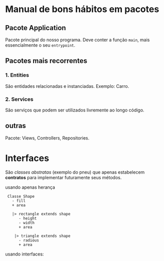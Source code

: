 # Manual de bons hábitos em pacotes

## Pacote **Application**

 Pacote principal do nosso programa. Deve conter a função `main`, mais essencialmente o seu `entrypoint`.

## Pacotes mais recorrentes

  ### 1. Entities

  São entidades relacionadas e instanciadas. Exemplo: Carro.

  ### 2. Services

  São serviços que podem ser utilizados livremente ao longo código.

## outras

 Pacote: Views, Controllers, Repositories.

# Interfaces

São *classes abstratas* (exemplo do pneu) que apenas estabelecem **contratos** para implementar futuramente seus métodos.

usando apenas herança

```
 Classe Shape 
   - fill
   + area

   |> rectangle extends shape
      - height
      - width
      + area

    |> triangle extends shape
      - radious
      + area
```

usando interfaces:

